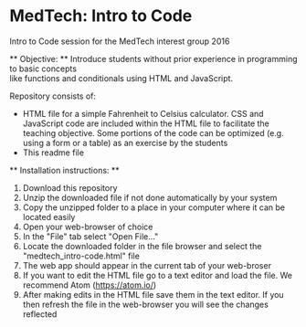 # MedTech: Intro to Code
Intro to Code session for the MedTech interest group 2016  
  
** Objective: ** Introduce students without prior experience in programming to basic concepts  
like functions and conditionals using HTML and JavaScript.  
  
Repository consists of:  
- HTML file for a simple Fahrenheit to Celsius calculator. CSS and JavaScript code are included within the HTML file to facilitate the teaching objective. Some portions of the code can be optimized (e.g. using a form or a table) as an exercise by the students  
- This readme file  

** Installation instructions: **  
1. Download this repository  
2. Unzip the downloaded file if not done automatically by your system  
3. Copy the unzipped folder to a place in your computer where it can be located easily  
4. Open your web-browser of choice  
5. In the "File" tab select "Open File..."  
6. Locate the downloaded folder in the file browser and select the "medtech_intro-code.html" file  
7. The web app should appear in the current tab of your web-broser  
8. If you want to edit the HTML file go to a text editor and load the file. We recommend Atom (https://atom.io/)  
9. After making edits in the HTML file save them in the text editor. If you then refresh the file in the web-browser you will see the changes reflected    



